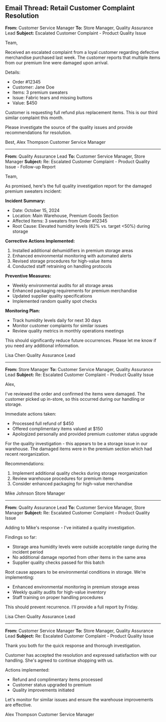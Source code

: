 ## Email Thread: Retail Customer Complaint Resolution

**From:** Customer Service Manager
**To:** Store Manager, Quality Assurance Lead
**Subject:** Escalated Customer Complaint - Product Quality Issue

Team,

Received an escalated complaint from a loyal customer regarding defective merchandise purchased last week. The customer reports that multiple items from our premium line were damaged upon arrival.

Details:
- Order #12345
- Customer: Jane Doe
- Items: 3 premium sweaters
- Issue: Fabric tears and missing buttons
- Value: $450

Customer is requesting full refund plus replacement items. This is our third similar complaint this month.

Please investigate the source of the quality issues and provide recommendations for resolution.

Best,
Alex Thompson
Customer Service Manager

---

**From:** Quality Assurance Lead
**To:** Customer Service Manager, Store Manager
**Subject:** Re: Escalated Customer Complaint - Product Quality Issue - Follow-up Report

Team,

As promised, here's the full quality investigation report for the damaged premium sweaters incident:

**Incident Summary:**
- Date: October 15, 2024
- Location: Main Warehouse, Premium Goods Section
- Affected Items: 3 sweaters from Order #12345
- Root Cause: Elevated humidity levels (62% vs. target <50%) during storage

**Corrective Actions Implemented:**
1. Installed additional dehumidifiers in premium storage areas
2. Enhanced environmental monitoring with automated alerts
3. Revised storage procedures for high-value items
4. Conducted staff retraining on handling protocols

**Preventive Measures:**
- Weekly environmental audits for all storage areas
- Enhanced packaging requirements for premium merchandise
- Updated supplier quality specifications
- Implemented random quality spot checks

**Monitoring Plan:**
- Track humidity levels daily for next 30 days
- Monitor customer complaints for similar issues
- Review quality metrics in monthly operations meetings

This should significantly reduce future occurrences. Please let me know if you need any additional information.

Lisa Chen
Quality Assurance Lead

---

**From:** Store Manager
**To:** Customer Service Manager, Quality Assurance Lead
**Subject:** Re: Escalated Customer Complaint - Product Quality Issue

Alex,

I've reviewed the order and confirmed the items were damaged. The customer picked up in-store, so this occurred during our handling or storage.

Immediate actions taken:
- Processed full refund of $450
- Offered complimentary items valued at $150
- Apologized personally and provided premium customer status upgrade

For the quality investigation - this appears to be a storage issue in our warehouse. The damaged items were in the premium section which had recent reorganization.

Recommendations:
1. Implement additional quality checks during storage reorganization
2. Review warehouse procedures for premium items
3. Consider enhanced packaging for high-value merchandise

Mike Johnson
Store Manager

---

**From:** Quality Assurance Lead
**To:** Customer Service Manager, Store Manager
**Subject:** Re: Escalated Customer Complaint - Product Quality Issue

Adding to Mike's response - I've initiated a quality investigation.

Findings so far:
- Storage area humidity levels were outside acceptable range during the incident period
- No additional damage reported from other items in the same area
- Supplier quality checks passed for this batch

Root cause appears to be environmental conditions in storage. We're implementing:
- Enhanced environmental monitoring in premium storage areas
- Weekly quality audits for high-value inventory
- Staff training on proper handling procedures

This should prevent recurrence. I'll provide a full report by Friday.

Lisa Chen
Quality Assurance Lead

---

**From:** Customer Service Manager
**To:** Store Manager, Quality Assurance Lead
**Subject:** Re: Escalated Customer Complaint - Product Quality Issue

Thank you both for the quick response and thorough investigation.

Customer has accepted the resolution and expressed satisfaction with our handling. She's agreed to continue shopping with us.

Actions implemented:
- Refund and complimentary items processed
- Customer status upgraded to premium
- Quality improvements initiated

Let's monitor for similar issues and ensure the warehouse improvements are effective.

Alex Thompson
Customer Service Manager
